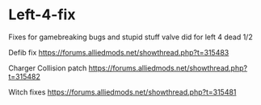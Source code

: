 # Left-4-fix

Fixes for gamebreaking bugs and stupid stuff valve did for left 4 dead 1/2

Defib fix
https://forums.alliedmods.net/showthread.php?t=315483

Charger Collision patch
https://forums.alliedmods.net/showthread.php?t=315482

Witch fixes
https://forums.alliedmods.net/showthread.php?t=315481